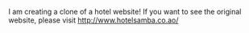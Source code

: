 I am creating a clone of a hotel website! If you want to see the original website, please visit http://www.hotelsamba.co.ao/